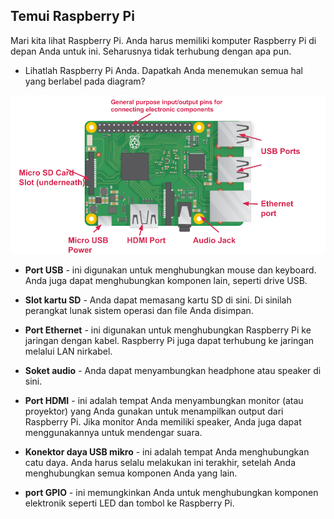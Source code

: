 ## Temui Raspberry Pi

Mari kita lihat Raspberry Pi. Anda harus memiliki komputer Raspberry Pi di depan Anda untuk ini. Seharusnya tidak terhubung dengan apa pun.

+ Lihatlah Raspberry Pi Anda. Dapatkah Anda menemukan semua hal yang berlabel pada diagram?

![tangkapan layar](images/pi-labelled-names.png)

+ **Port USB** - ini digunakan untuk menghubungkan mouse dan keyboard. Anda juga dapat menghubungkan komponen lain, seperti drive USB.

+ **Slot kartu SD** - Anda dapat memasang kartu SD di sini. Di sinilah perangkat lunak sistem operasi dan file Anda disimpan.

+ **Port Ethernet** - ini digunakan untuk menghubungkan Raspberry Pi ke jaringan dengan kabel. Raspberry Pi juga dapat terhubung ke jaringan melalui LAN nirkabel.

+ **Soket audio** - Anda dapat menyambungkan headphone atau speaker di sini.

+ **Port HDMI** - ini adalah tempat Anda menyambungkan monitor (atau proyektor) yang Anda gunakan untuk menampilkan output dari Raspberry Pi. Jika monitor Anda memiliki speaker, Anda juga dapat menggunakannya untuk mendengar suara.

+ **Konektor daya USB mikro** - ini adalah tempat Anda menghubungkan catu daya. Anda harus selalu melakukan ini terakhir, setelah Anda menghubungkan semua komponen Anda yang lain.

+ **port GPIO** - ini memungkinkan Anda untuk menghubungkan komponen elektronik seperti LED dan tombol ke Raspberry Pi.